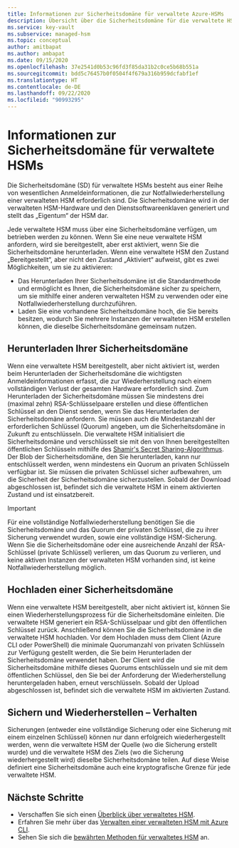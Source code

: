```yaml
---
title: Informationen zur Sicherheitsdomäne für verwaltete Azure-HSMs
description: Übersicht über die Sicherheitsdomäne für die verwaltete HSM, eine Reihe von wesentlichen Anmeldeinformationen, die zur Wiederherstellung einer verwalteten HSM benötigt werden
ms.service: key-vault
ms.subservice: managed-hsm
ms.topic: conceptual
author: amitbapat
ms.author: ambapat
ms.date: 09/15/2020
ms.openlocfilehash: 37e2541d0b53c96fd3f85da31b2c0ce5b68b551a
ms.sourcegitcommit: bdd5c76457b0f0504f4f679a316b959dcfabf1ef
ms.translationtype: HT
ms.contentlocale: de-DE
ms.lasthandoff: 09/22/2020
ms.locfileid: "90993295"
---
```

# <a name="about-the-managed-hsm-security-domain"></a>Informationen zur Sicherheitsdomäne für verwaltete HSMs

Die Sicherheitsdomäne (SD) für verwaltete HSMs besteht aus einer Reihe von wesentlichen Anmeldeinformationen, die zur Notfallwiederherstellung einer verwalteten HSM erforderlich sind. Die Sicherheitsdomäne wird in der verwalteten HSM-Hardware und den Dienstsoftwareenklaven generiert und stellt das „Eigentum“ der HSM dar.

Jede verwaltete HSM muss über eine Sicherheitsdomäne verfügen, um betrieben werden zu können. Wenn Sie eine neue verwaltete HSM anfordern, wird sie bereitgestellt, aber erst aktiviert, wenn Sie die Sicherheitsdomäne herunterladen. Wenn eine verwaltete HSM den Zustand „Bereitgestellt“, aber nicht den Zustand „Aktiviert“ aufweist, gibt es zwei Möglichkeiten, um sie zu aktivieren:
- Das Herunterladen Ihrer Sicherheitsdomäne ist die Standardmethode und ermöglicht es Ihnen, die Sicherheitsdomäne sicher zu speichern, um sie mithilfe einer anderen verwalteten HSM zu verwenden oder eine Notfallwiederherstellung durchzuführen.
- Laden Sie eine vorhandene Sicherheitsdomäne hoch, die Sie bereits besitzen, wodurch Sie mehrere Instanzen der verwalteten HSM erstellen können, die dieselbe Sicherheitsdomäne gemeinsam nutzen.

## <a name="download-your-security-domain"></a>Herunterladen Ihrer Sicherheitsdomäne

Wenn eine verwaltete HSM bereitgestellt, aber nicht aktiviert ist, werden beim Herunterladen der Sicherheitsdomäne die wichtigsten Anmeldeinformationen erfasst, die zur Wiederherstellung nach einem vollständigen Verlust der gesamten Hardware erforderlich sind. Zum Herunterladen der Sicherheitsdomäne müssen Sie mindestens drei (maximal zehn) RSA-Schlüsselpaare erstellen und diese öffentlichen Schlüssel an den Dienst senden, wenn Sie das Herunterladen der Sicherheitsdomäne anfordern. Sie müssen auch die Mindestanzahl der erforderlichen Schlüssel (Quorum) angeben, um die Sicherheitsdomäne in Zukunft zu entschlüsseln. Die verwaltete HSM initialisiert die Sicherheitsdomäne und verschlüsselt sie mit den von Ihnen bereitgestellten öffentlichen Schlüsseln mithilfe des [Shamir's Secret Sharing-Algorithmus](https://dl.acm.org/doi/10.1145/359168.359176). Der Blob der Sicherheitsdomäne, den Sie herunterladen, kann nur entschlüsselt werden, wenn mindestens ein Quorum an privaten Schlüsseln verfügbar ist. Sie müssen die privaten Schlüssel sicher aufbewahren, um die Sicherheit der Sicherheitsdomäne sicherzustellen. Sobald der Download abgeschlossen ist, befindet sich die verwaltete HSM in einem aktivierten Zustand und ist einsatzbereit.  

> [!IMPORTANT]
> Für eine vollständige Notfallwiederherstellung benötigen Sie die Sicherheitsdomäne und das Quorum der privaten Schlüssel, die zu ihrer Sicherung verwendet wurden, sowie eine vollständige HSM-Sicherung. Wenn Sie die Sicherheitsdomäne oder eine ausreichende Anzahl der RSA-Schlüssel (private Schlüssel) verlieren, um das Quorum zu verlieren, und keine aktiven Instanzen der verwalteten HSM vorhanden sind, ist keine Notfallwiederherstellung möglich.

## <a name="upload-a-security-domain"></a>Hochladen einer Sicherheitsdomäne

Wenn eine verwaltete HSM bereitgestellt, aber nicht aktiviert ist, können Sie einen Wiederherstellungsprozess für die Sicherheitsdomäne einleiten. Die verwaltete HSM generiert ein RSA-Schlüsselpaar und gibt den öffentlichen Schlüssel zurück. Anschließend können Sie die Sicherheitsdomäne in die verwaltete HSM hochladen. Vor dem Hochladen muss dem Client (Azure CLI oder PowerShell) die minimale Quorumanzahl von privaten Schlüsseln zur Verfügung gestellt werden, die Sie beim Herunterladen der Sicherheitsdomäne verwendet haben. Der Client wird die Sicherheitsdomäne mithilfe dieses Quorums entschlüsseln und sie mit dem öffentlichen Schlüssel, den Sie bei der Anforderung der Wiederherstellung heruntergeladen haben, erneut verschlüsseln. Sobald der Upload abgeschlossen ist, befindet sich die verwaltete HSM im aktivierten Zustand.

## <a name="backup-and-restore-behavior"></a>Sichern und Wiederherstellen – Verhalten

Sicherungen (entweder eine vollständige Sicherung oder eine Sicherung mit einem einzelnen Schlüssel) können nur dann erfolgreich wiederhergestellt werden, wenn die verwaltete HSM der Quelle (wo die Sicherung erstellt wurde) und die verwaltete HSM des Ziels (wo die Sicherung wiederhergestellt wird) dieselbe Sicherheitsdomäne teilen. Auf diese Weise definiert eine Sicherheitsdomäne auch eine kryptografische Grenze für jede verwaltete HSM.

## <a name="next-steps"></a>Nächste Schritte

- Verschaffen Sie sich einen [Überblick über verwaltetes HSM](overview.md).
- Erfahren Sie mehr über das [Verwalten einer verwalteten HSM mit Azure CLI](key-management.md).
- Sehen Sie sich die [bewährten Methoden für verwaltetes HSM](best-practices.md) an.
